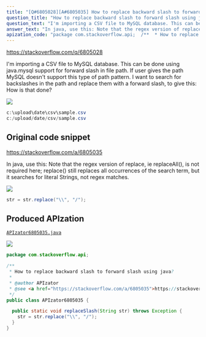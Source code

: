 ```yaml
---
title: "[Q#6805028][A#6805035] How to replace backward slash to forward slash using java?"
question_title: "How to replace backward slash to forward slash using java?"
question_text: "I'm importing a CSV file to MySQL database. This can be done using java.mysql support for forward slash in file path. If user gives the path MySQL doesn't support this type of path pattern. I want to search for backslashes in the path and replace them with a forward slash, to give this: How is that done?"
answer_text: "In java, use this: Note that the regex version of replace, ie replaceAll(), is not required here; replace() still replaces all occurrences of the search term, but it searches for literal Strings, not regex matches."
apization_code: "package com.stackoverflow.api;  /**  * How to replace backward slash to forward slash using java?  *  * @author APIzator  * @see <a href=\"https://stackoverflow.com/a/6805035\">https://stackoverflow.com/a/6805035</a>  */ public class APIzator6805035 {    public static void replaceSlash(String str) throws Exception {     str = str.replace(\"\\\\\", \"/\");   } }"
---
```


https://stackoverflow.com/q/6805028

I&#x27;m importing a CSV file to MySQL database. This can be done using java.mysql support for forward slash in file path. If user gives the path
MySQL doesn&#x27;t support this type of path pattern. I want to search for backslashes in the path and replace them with a forward slash, to give this:
How is that done?


<div class="code-logo"><img src="/stackoverflow.png" /></div>

```java
c:\upload\date\csv\sample.csv
c:/upload/date/csv/sample.csv
```


## Original code snippet

https://stackoverflow.com/a/6805035

In java, use this:
Note that the regex version of replace, ie replaceAll(), is not required here; replace() still replaces all occurrences of the search term, but it searches for literal Strings, not regex matches.

<div class="code-logo"><img src="/stackoverflow.png" /></div>

```java
str = str.replace("\\", "/");
```

## Produced APIzation

[`APIzator6805035.java`](https://github.com/pasqualesalza/apization/raw/main/data/search/APIzator6805035.java)

<div class="code-logo"><img src="/apizator.png" /></div>

```java
package com.stackoverflow.api;

/**
 * How to replace backward slash to forward slash using java?
 *
 * @author APIzator
 * @see <a href="https://stackoverflow.com/a/6805035">https://stackoverflow.com/a/6805035</a>
 */
public class APIzator6805035 {

  public static void replaceSlash(String str) throws Exception {
    str = str.replace("\\", "/");
  }
}

```